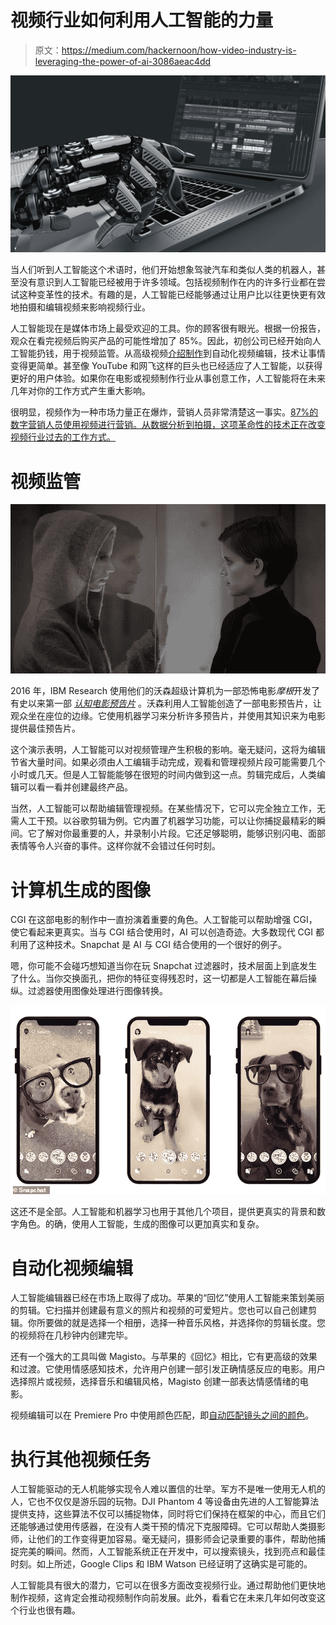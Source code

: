 # 视频行业如何利用人工智能的力量

> 原文：<https://medium.com/hackernoon/how-video-industry-is-leveraging-the-power-of-ai-3086aeac4dd>

![](img/c8158a4198b27160dd07e25cc329a48d.png)

当人们听到人工智能这个术语时，他们开始想象驾驶汽车和类似人类的机器人，甚至没有意识到人工智能已经被用于许多领域。包括视频制作在内的许多行业都在尝试这种变革性的技术。有趣的是，人工智能已经能够通过让用户比以往更快更有效地拍摄和编辑视频来影响视频行业。

人工智能现在是媒体市场上最受欢迎的工具。你的顾客很有眼光。根据一份报告，观众在看完视频后购买产品的可能性增加了 85%。因此，初创公司已经开始向人工智能扔钱，用于视频监管。从高级视频[介绍制作](https://www.renderforest.com/intro-videos)到自动化视频编辑，技术让事情变得更简单。甚至像 YouTube 和网飞这样的巨头也已经适应了人工智能，以获得更好的用户体验。如果你在电影或视频制作行业从事创意工作，人工智能将在未来几年对你的工作方式产生重大影响。

很明显，视频作为一种市场力量正在爆炸，营销人员非常清楚这一事实。[87%的数字营销人员使用视频进行营销。从数据分析到拍摄，这项革命性的技术正在改变视频行业过去的工作方式。](https://www.wordstream.com/blog/ws/2017/03/08/video-marketing-statistics)

# 视频监管

![](img/75e86f0890b65afbe573c9bb4ce0cc96.png)

2016 年，IBM Research 使用他们的沃森超级计算机为一部恐怖电影*摩根*开发了有史以来第一部 [*认知电影预告片*](https://www.ibm.com/blogs/think/2016/08/cognitive-movie-trailer/) 。沃森利用人工智能创造了一部电影预告片，让观众坐在座位的边缘。它使用机器学习来分析许多预告片，并使用其知识来为电影提供最佳预告片。

这个演示表明，人工智能可以对视频管理产生积极的影响。毫无疑问，这将为编辑节省大量时间。如果必须由人工编辑手动完成，观看和管理视频片段可能需要几个小时或几天。但是人工智能能够在很短的时间内做到这一点。剪辑完成后，人类编辑可以看一看并创建最终产品。

当然，人工智能可以帮助编辑管理视频。在某些情况下，它可以完全独立工作，无需人工干预。以谷歌剪辑为例。它内置了机器学习功能，可以让你捕捉最精彩的瞬间。它了解对你最重要的人，并录制小片段。它还足够聪明，能够识别闪电、面部表情等令人兴奋的事件。这样你就不会错过任何时刻。

# 计算机生成的图像

CGI 在这部电影的制作中一直扮演着重要的角色。人工智能可以帮助增强 CGI，使它看起来更真实。当与 CGI 结合使用时，AI 可以创造奇迹。大多数现代 CGI 都利用了这种技术。Snapchat 是 AI 与 CGI 结合使用的一个很好的例子。

嗯，你可能不会碰巧想知道当你在玩 Snapchat 过滤器时，技术层面上到底发生了什么。当你交换面孔，把你的特征变得残忍时，这一切都是人工智能在幕后操纵。过滤器使用图像处理进行图像转换。

![](img/6a5160ed7791f61b2c7bfd5562075bb9.png)

这还不是全部。人工智能和机器学习也用于其他几个项目，提供更真实的背景和数字角色。的确，使用人工智能，生成的图像可以更加真实和复杂。

# 自动化视频编辑

人工智能编辑器已经在市场上取得了成功。苹果的“回忆”使用人工智能来策划美丽的剪辑。它扫描并创建最有意义的照片和视频的可爱短片。您也可以自己创建剪辑。你所要做的就是选择一个相册，选择一种音乐风格，并选择你的剪辑长度。您的视频将在几秒钟内创建完毕。

还有一个强大的工具叫做 Magisto。与苹果的《回忆》相比，它有更高级的效果和过渡。它使用情感感知技术，允许用户创建一部引发正确情感反应的电影。用户选择照片或视频，选择音乐和编辑风格，Magisto 创建一部表达情感情绪的电影。

视频编辑可以在 Premiere Pro 中使用颜色匹配，即[自动匹配镜头之间的颜色](https://helpx.adobe.com/premiere-pro/using/color-workflows.html#color-match)。

# 执行其他视频任务

人工智能驱动的无人机能够实现令人难以置信的壮举。军方不是唯一使用无人机的人，它也不仅仅是游乐园的玩物。DJI Phantom 4 等设备由先进的人工智能算法提供支持，这些算法不仅可以捕捉物体，同时将它们保持在框架的中心，而且它们还能够通过使用传感器，在没有人类干预的情况下克服障碍。它可以帮助人类摄影师，让他们的工作变得更加容易。毫无疑问，摄影师会记录重要的事件，帮助他捕捉完美的瞬间。然而，人工智能系统正在开发中，可以搜索镜头，找到亮点和最佳时刻。如上所述，Google Clips 和 IBM Watson 已经证明了这确实是可能的。

人工智能具有很大的潜力，它可以在很多方面改变视频行业。通过帮助他们更快地制作视频，这肯定会推动视频制作向前发展。此外，看看它在未来几年如何改变这个行业也很有趣。
